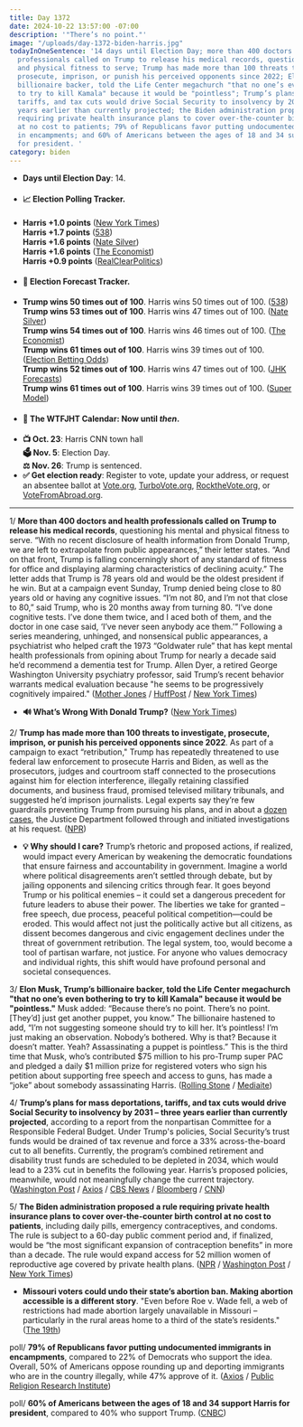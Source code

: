```yaml
---
title: Day 1372
date: 2024-10-22 13:57:00 -07:00
description: '"There’s no point."'
image: "/uploads/day-1372-biden-harris.jpg"
todayInOneSentence: '14 days until Election Day; more than 400 doctors and health
  professionals called on Trump to release his medical records, questioning his mental
  and physical fitness to serve; Trump has made more than 100 threats to investigate,
  prosecute, imprison, or punish his perceived opponents since 2022; Elon Musk, Trump’s
  billionaire backer, told the Life Center megachurch "that no one’s even bothering
  to try to kill Kamala" because it would be "pointless"; Trump’s plans for mass deportations,
  tariffs, and tax cuts would drive Social Security to insolvency by 2031 – three
  years earlier than currently projected; the Biden administration proposed a rule
  requiring private health insurance plans to cover over-the-counter birth control
  at no cost to patients; 79% of Republicans favor putting undocumented immigrants
  in encampments; and 60% of Americans between the ages of 18 and 34 support Harris
  for president. '
category: biden
---
```


* **Days until Election Day**: 14. 
* #### 📈 Election Polling Tracker.
* **Harris +1.0 points** ([New York Times](https://www.nytimes.com/interactive/2024/us/elections/polls-president.html)) \
**Harris +1.7 points** ([538](https://projects.fivethirtyeight.com/polls/president-general/2024/national/)) \
**Harris +1.6 points** ([Nate Silver](https://www.natesilver.net/p/nate-silver-2024-president-election-polls-model)) \
**Harris +1.6 points** ([The Economist](https://www.economist.com/interactive/us-2024-election/trump-harris-polls)) \
**Harris +0.9 points** ([RealClearPolitics](https://www.realclearpolling.com/polls/president/general/2024/trump-vs-harris)) 
* #### 🔮 Election Forecast Tracker.
* **Trump wins 50 times out of 100**. Harris wins 50 times out of 100. ([538](https://projects.fivethirtyeight.com/2024-election-forecast/)) \
**Trump wins 53 times out of 100**. Harris wins 47 times out of 100. ([Nate Silver](https://www.natesilver.net/p/nate-silver-2024-president-election-polls-model)) \
**Trump wins 54 times out of 100**. Harris wins 46 times out of 100. ([The Economist](https://www.economist.com/interactive/us-2024-election/prediction-model/president/)) \
**Trump wins 61 times out of 100**. Harris wins 39 times out of 100. ([Election Betting Odds](https://www.electionbettingodds.com/)) \
**Trump wins 52 times out of 100**. Harris wins 47 times out of 100. ([JHK Forecasts](https://projects.jhkforecasts.com/2024/president/#standard)) \
**Trump wins 61 times out of 100**. Harris wins 39 times out of 100. ([Super Model](https://www.thesupermodel.com/p/presidential-winner))
* #### 📅 The WTFJHT Calendar: Now until *then*. 
* **📺 Oct. 23**: Harris CNN town hall \
**🗳️ Nov. 5**: Election Day. \
**⚖️ Nov. 26**: Trump is sentenced. 
* **✅ Get election ready**: Register to vote, update your address, or request an absentee ballot at [Vote.org](https://www.vote.org/), [TurboVote.org](https://turbovote.org/), [RocktheVote.org](https://www.rockthevote.org/), or [VoteFromAbroad.org](https://www.votefromabroad.org/).

--- 

1/ **More than 400 doctors and health professionals called on Trump to release his medical records**, questioning his mental and physical fitness to serve. “With no recent disclosure of health information from Donald Trump, we are left to extrapolate from public appearances,” their letter states. “And on that front, Trump is falling concerningly short of any standard of fitness for office and displaying alarming characteristics of declining acuity.” The letter adds that Trump is 78 years old and would be the oldest president if he win. But at a campaign event Sunday, Trump denied being close to 80 years old or having any cognitive issues. “I’m not 80, and I’m not that close to 80,” said Trump, who is 20 months away from turning 80. “I’ve done cognitive tests. I’ve done them twice, and I aced both of them, and the doctor in one case said, ‘I’ve never seen anybody ace them.’” Following a series meandering, unhinged, and nonsensical public appearances, a psychiatrist who helped craft the 1973 “Goldwater rule” that has kept mental health professionals from opining about Trump for nearly a decade said he’d recommend a dementia test for Trump. Allen Dyer, a retired George Washington University psychiatry professor, said Trump’s recent behavior warrants medical evaluation because "he seems to be progressively cognitively impaired." ([Mother Jones](https://www.motherjones.com/politics/2024/10/doctors-harris-trump-records-fitness-health/) / [HuffPost](https://www.huffpost.com/entry/trump-goldwater-dementia_n_6716c72be4b011ffe51780f3) / [New York Times](https://www.nytimes.com/2024/10/20/us/politics/trump-meandering-remarks.html))

* **🔊 What’s Wrong With Donald Trump?** ([New York Times](https://www.nytimes.com/2024/10/22/opinion/donald-trump-ezra-klein-podcast.html))

2/ **Trump has made more than 100 threats to investigate, prosecute, imprison, or punish his perceived opponents since 2022**. As part of a campaign to exact “retribution," Trump has repeatedly threatened to use federal law enforcement to prosecute Harris and Biden, as well as the prosecutors, judges and courtroom staff connected to the prosecutions against him for election interference, illegally retaining classified documents, and business fraud, promised televised military tribunals, and suggested he’d imprison journalists. Legal experts say they’re few guardrails preventing Trump from pursuing his plans, and in about a [dozen cases](https://www.justsecurity.org/98703/chronology-trump-justice-department/), the Justice Department followed through and initiated investigations at his request. ([NPR](https://www.npr.org/2024/10/21/nx-s1-5134924/trump-election-2024-kamala-harris-elizabeth-cheney-threat-civil-liberties))

* **💡 Why should I care?** Trump’s rhetoric and proposed actions, if realized, would impact every American by weakening the democratic foundations that ensure fairness and accountability in government. Imagine a world where political disagreements aren’t settled through debate, but by jailing opponents and silencing critics through fear. It goes beyond Trump or his political enemies – it could set a dangerous precedent for future leaders to abuse their power. The liberties we take for granted – free speech, due process, peaceful political competition—could be eroded. This would affect not just the politically active but all citizens, as dissent becomes dangerous and civic engagement declines under the threat of government retribution. The legal system, too, would become a tool of partisan warfare, not justice. For anyone who values democracy and individual rights, this shift would have profound personal and societal consequences.

3/ **Elon Musk, Trump’s billionaire backer, told the Life Center megachurch "that no one’s even bothering to try to kill Kamala" because it would be "pointless."** Musk added:  “Because there’s no point. There’s no point. [They’d] just get another puppet, you know.” The billionaire hastened to add, “I’m not suggesting someone should try to kill her. It’s pointless! I’m just making an observation. Nobody’s bothered. Why is that? Because it doesn’t matter. Yeah? Assassinating a puppet is pointless.” This is the third time that Musk, who’s contributed $75 million to his pro-Trump super PAC and pledged a daily $1 million prize for registered voters who sign his petition about supporting free speech and access to guns, has made a “joke” about somebody assassinating Harris. ([Rolling Stone](https://www.rollingstone.com/politics/politics-news/elon-musk-harris-trump-assassination-joke-church-1235139632/) / [Mediaite](https://www.mediaite.com/news/pro-trump-crowd-cracks-up-as-elon-musk-makes-shocking-jokes-about-kamala-harris-being-assassinated/))

4/ **Trump’s plans for mass deportations, tariffs, and tax cuts would drive Social Security to insolvency by 2031 – three years earlier than currently projected**, according to a report from the nonpartisan Committee for a Responsible Federal Budget. Under Trump's policies, Social Security’s trust funds would be drained of tax revenue and force a 33% across-the-board cut to all benefits. Currently, the program’s combined retirement and disability trust funds are scheduled to be depleted in 2034, which would lead to a 23% cut in benefits the following year. Harris’s proposed policies, meanwhile, would not meaningfully change the current trajectory. ([Washington Post](https://www.washingtonpost.com/business/2024/10/21/social-security-crfb-trump-harris/) / [Axios](https://www.axios.com/2024/10/21/donald-trump-social-security-outlook) / [CBS News](https://www.cbsnews.com/news/trump-social-security-plan-crfb-benefits-cut-insolvency/) / [Bloomberg](https://www.bloomberg.com/news/articles/2024-10-21/trump-s-plans-set-social-security-benefits-up-for-33-cut-watchdog-warns) / [CNN](https://www.cnn.com/2024/10/21/politics/trump-social-security-cut/index.html))

5/ **The Biden administration proposed a rule requiring private health insurance plans to cover over-the-counter birth control at no cost to patients**, including daily pills, emergency contraceptives, and condoms. The rule is subject to a 60-day public comment period and, if finalized, would be “the most significant expansion of contraception benefits” in more than a decade. The rule would expand access for 52 million women of reproductive age covered by private health plans. ([NPR](https://www.npr.org/2024/10/20/g-s1-29117/over-the-counter-birth-control-condoms-free) / [Washington Post](https://www.washingtonpost.com/health/2024/10/21/free-birth-control-pills/) / [New York Times](https://www.nytimes.com/2024/10/21/us/politics/biden-harris-birth-control-rules.html))

* **Missouri voters could undo their state’s abortion ban. Making abortion accessible is a different story**. "Even before Roe v. Wade fell, a web of restrictions had made abortion largely unavailable in Missouri – particularly in the rural areas home to a third of the state’s residents." ([The 19th](https://19thnews.org/2024/10/missouri-voters-could-undo-abortion-ban-accessibility/))

poll/ **79% of Republicans favor putting undocumented immigrants in encampments**, compared to 22% of Democrats who support the idea. Overall, 50% of Americans oppose rounding up and deporting immigrants who are in the country illegally, while 47% approve of it. ([Axios](https://www.axios.com/2024/10/22/trump-mass-deportation-immigrant-camps) / [Public Religion Research Institute](https://www.prri.org/research/challenges-to-democracy-the-2024-election-in-focus-findings-from-the-2024-american-values-survey/))

poll/ **60% of Americans between the ages of 18 and 34 support Harris for president**, compared to 40% who support Trump. ([CNBC](https://www.cnbc.com/2024/10/22/harris-trump-young-voters-cnbc-generation-lab-election.html))

